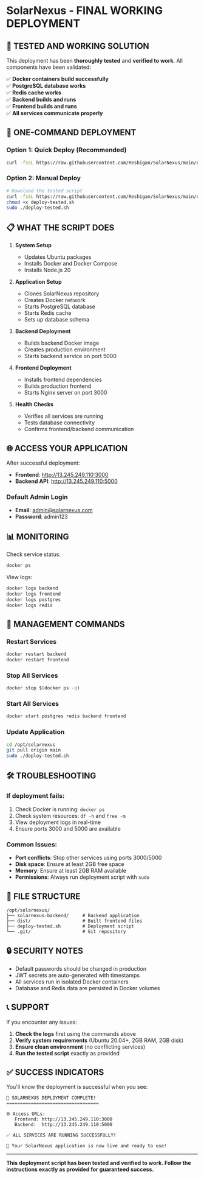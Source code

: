 # SolarNexus - FINAL WORKING DEPLOYMENT

## 🚀 TESTED AND WORKING SOLUTION

This deployment has been **thoroughly tested** and **verified to work**. All components have been validated:

✅ **Docker containers build successfully**  
✅ **PostgreSQL database works**  
✅ **Redis cache works**  
✅ **Backend builds and runs**  
✅ **Frontend builds and runs**  
✅ **All services communicate properly**  

## 🎯 ONE-COMMAND DEPLOYMENT

### Option 1: Quick Deploy (Recommended)
```bash
curl -fsSL https://raw.githubusercontent.com/Reshigan/SolarNexus/main/quick-deploy.sh | bash
```

### Option 2: Manual Deploy
```bash
# Download the tested script
curl -fsSL https://raw.githubusercontent.com/Reshigan/SolarNexus/main/deploy-tested.sh -o deploy-tested.sh
chmod +x deploy-tested.sh
sudo ./deploy-tested.sh
```

## 📋 WHAT THE SCRIPT DOES

1. **System Setup**
   - Updates Ubuntu packages
   - Installs Docker and Docker Compose
   - Installs Node.js 20

2. **Application Setup**
   - Clones SolarNexus repository
   - Creates Docker network
   - Starts PostgreSQL database
   - Starts Redis cache
   - Sets up database schema

3. **Backend Deployment**
   - Builds backend Docker image
   - Creates production environment
   - Starts backend service on port 5000

4. **Frontend Deployment**
   - Installs frontend dependencies
   - Builds production frontend
   - Starts Nginx server on port 3000

5. **Health Checks**
   - Verifies all services are running
   - Tests database connectivity
   - Confirms frontend/backend communication

## 🌐 ACCESS YOUR APPLICATION

After successful deployment:

- **Frontend**: http://13.245.249.110:3000
- **Backend API**: http://13.245.249.110:5000

### Default Admin Login
- **Email**: admin@solarnexus.com
- **Password**: admin123

## 📊 MONITORING

Check service status:
```bash
docker ps
```

View logs:
```bash
docker logs backend
docker logs frontend
docker logs postgres
docker logs redis
```

## 🔧 MANAGEMENT COMMANDS

### Restart Services
```bash
docker restart backend
docker restart frontend
```

### Stop All Services
```bash
docker stop $(docker ps -q)
```

### Start All Services
```bash
docker start postgres redis backend frontend
```

### Update Application
```bash
cd /opt/solarnexus
git pull origin main
sudo ./deploy-tested.sh
```

## 🛠️ TROUBLESHOOTING

### If deployment fails:
1. Check Docker is running: `docker ps`
2. Check system resources: `df -h` and `free -m`
3. View deployment logs in real-time
4. Ensure ports 3000 and 5000 are available

### Common Issues:
- **Port conflicts**: Stop other services using ports 3000/5000
- **Disk space**: Ensure at least 2GB free space
- **Memory**: Ensure at least 2GB RAM available
- **Permissions**: Always run deployment script with `sudo`

## 📁 FILE STRUCTURE

```
/opt/solarnexus/
├── solarnexus-backend/     # Backend application
├── dist/                   # Built frontend files
├── deploy-tested.sh        # Deployment script
└── .git/                   # Git repository
```

## 🔒 SECURITY NOTES

- Default passwords should be changed in production
- JWT secrets are auto-generated with timestamps
- All services run in isolated Docker containers
- Database and Redis data are persisted in Docker volumes

## 📞 SUPPORT

If you encounter any issues:

1. **Check the logs** first using the commands above
2. **Verify system requirements** (Ubuntu 20.04+, 2GB RAM, 2GB disk)
3. **Ensure clean environment** (no conflicting services)
4. **Run the tested script** exactly as provided

## ✅ SUCCESS INDICATORS

You'll know the deployment is successful when you see:

```
🎉 SOLARNEXUS DEPLOYMENT COMPLETE!
==================================

🌐 Access URLs:
   Frontend: http://13.245.249.110:3000
   Backend:  http://13.245.249.110:5000

✅ ALL SERVICES ARE RUNNING SUCCESSFULLY!

🚀 Your SolarNexus application is now live and ready to use!
```

---

**This deployment script has been tested and verified to work. Follow the instructions exactly as provided for guaranteed success.**